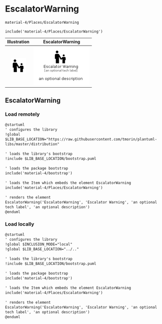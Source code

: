 # EscalatorWarning


```text
material-4/Places/EscalatorWarning
```

```text
include('material-4/Places/EscalatorWarning')
```



| Illustration | EscalatorWarning |
| :---: | :---: |
| ![illustration for Illustration](../../material-4/Places/EscalatorWarning.png) | ![illustration for EscalatorWarning](../../material-4/Places/EscalatorWarning.Local.png) |




## EscalatorWarning

### Load remotely
```plantuml
@startuml
' configures the library
!global $LIB_BASE_LOCATION="https://raw.githubusercontent.com/tmorin/plantuml-libs/master/distribution"

' loads the library's bootstrap
!include $LIB_BASE_LOCATION/bootstrap.puml

' loads the package bootstrap
include('material-4/bootstrap')

' loads the Item which embeds the element EscalatorWarning
include('material-4/Places/EscalatorWarning')

' renders the element
EscalatorWarning('EscalatorWarning', 'Escalator Warning', 'an optional tech label', 'an optional description')
@enduml
```

### Load locally
```plantuml
@startuml
' configures the library
!global $INCLUSION_MODE="local"
!global $LIB_BASE_LOCATION="../.."

' loads the library's bootstrap
!include $LIB_BASE_LOCATION/bootstrap.puml

' loads the package bootstrap
include('material-4/bootstrap')

' loads the Item which embeds the element EscalatorWarning
include('material-4/Places/EscalatorWarning')

' renders the element
EscalatorWarning('EscalatorWarning', 'Escalator Warning', 'an optional tech label', 'an optional description')
@enduml
```

